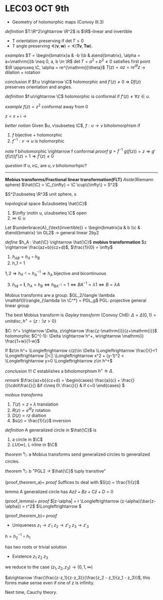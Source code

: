 # LEC03 OCT 9th
- Geometry of holomorphic maps (Convoy III.3)


*definition*
$T:\R^2\rightarrow \R^2$ is $\R$-linear and invertible
- T orientation preserving if $\det{T}>0$
- T angle preserving $\sphericalangle(\boldsymbol{v}, \boldsymbol{w}) = \sphericalangle(\mathbf{T}\boldsymbol{v}, \mathbf{T}\boldsymbol{w})$.

*examples*
$T = \begin{bmatrix}a & -b \\b & a\end{bmatrix}, \alpha = a+\mathrm{i}b \neq 0, a, b \in \R$
$\det{T} = a^2+b^2 \neq 0$ satisfies first point
$\R \approxeq \C, \alpha = re^{\mathrm{i}\theta}$
$T(z) = \alpha z = re^{\mathrm{i}\theta}z$ -> dilation + rotation

*conclusion*
If $f:u \rightarrow \C$ holomorphic and $f'(z)\neq 0$ $\Rightarrow$ $Df(z)$ preserves orientation and angles.

*definition* $f:u\rightarrow \C$ holomorphic is conformal if $f'(z) \neq \forall z\in u$.

*example*
$f(z) = z^2$ conformal away from 0

$z = x+\mathrm{i}$ ->

*better notion*
Given $u, v\subseteq \C$, $f:u\rightarrow v$ biholomorphism if 
1. $f$ bijective + holomorphic
2. $f^{-1}: v\rightarrow u$ is holomorphic 

*note*
f biholomorphic \rightarrow f conformal
*proorf*
$g = f^{-1}$
$g(f(z)) = z \Rightarrow g'(f(z))f'(z) = 1\Rightarrow f'(z)\neq0$

*question*
If $u, v \subseteq$, are $u, v$ biholomorhpic?

---
**Mobius transforms/Fractional linear transformation(FLT)**
*Aside*(Riemann sphere)
$\hat{\C} = \C_{\infty} = \C \cup\{\infty\} = S^2$

$S^2\subseteq \R^3$ unit sphere, s

topological space $u\subseteq \hat{\C}$
1. $\infty \notin u, u\subseteq \C$ open
2. $\infty \in u$

Let $\underbrace{A}_{\text{invertible}} = \begin{bmatrix}a & b \\c & d\end{bmatrix} \in GL2$ -> general linear 2by2

*define*
$h_A : \hat{\C} \rightarrow \hat{\C}$ **mobius transformation**
$z \rightarrow \frac{az+b}{cz+d}$, $\frac{1}{0} = \infty$


1. $h_{AB} = h_A\circ h_B$
2. h_1 = 1

$1, 2 \Rightarrow h_{A^{-1}} = h_A^{-1} \Rightarrow h_A$ bijective and bicontinuous

3. $h_{\lambda \mathbf{I}} = \mathbf{I}$, $h_A = h_B \Longleftrightarrow h_{BA^{-1}} = 1 \Longleftrightarrow BA^{-1} = \lambda 1 \Longleftrightarrow B= \lambda A$

Mobius transforms are a group:
$GL_2/\langle \lambda \mathbf{I}\rangle_{\lambda \in \C^*} = PGL_g$
PGL: projective general linear group


The best Mobius transform is *Gayley transform* (Convoy Ch6):
$\Delta = \Delta(0, 1) = unit disc, h^+ = \{z:\Im{z}>0\}$

$C: h^+ \rightarrow \Delta, z\rightarrow \frac{z-\mathrm{i}}{z+\mathrm{i}}$ holomorphic
$C^{-1}: \Delta \rightarrow h^+, w\rightarrow \mathrm{i} \frac{1+w}{1-w}$

If $z\in h^+ \Longleftrightarrow c(z)\in \Delta \Longleftrightarrow \frac{}{}<1 \Longleftrightarrow ||<|| \Longleftrightarrow x^2 + (y-1)^2 <  \Longleftrightarrow y>0 \Longleftrightarrow z\in h^+$


*conclusion* !!!
$C$ establishes a biholomorphism $h^+ \approxeq \Delta$. 

*remark*
$\frac{az+b}{cz+d} = 
\begin{cases}
\frac{a}{c} + \frac{}{}\cdot\frac{}{} &if c\neq 0\\
\frac{}{} & if c=0
\end{cases}
$


*mobius transforms*
1. $T(z) = z+\lambda$ translation
2. $R(z) = e^{\mathrm{i}\theta}z$ rotation
3. $D(z)=rz$ dialtion
4. $s(z) = \frac{1}{z}$ inversion

*definition* A generalized circle in $\hat{\C}$ is
1. a circle in $\C$
2. $LU\{\infty\}$, $L \rightarrow$line in $\C$

*theorem*
:label: a
Mobius transforms send generalized circles to generalized circles.

*theorem*
:label: b
"PGL2 -> $\hat{\C}$ tuply transitive"


(proof_theorem_a)=
*proof*
Suffices to deal with $S(z) = \frac{1}{z}$

*lemma*
A generalized circle has $Az\bar{z} + Bz + C\bar{z} + D=0$

(proof_lemma)=
*proof*
$|z-\alpha| = r \Longleftrightarrow (z-\alpha)(\bar{z-\alpha}) = r^2$
$\Longleftrightarrow $


(proof_theorem_b)=
*proof*
- Uniqueness
$z_1 \rightarrow z'_1$
$z_2 \rightarrow z'_2$
$z_3 \rightarrow z'_3$

$h = h_2^{-1}\circ h_1$

has two roots or trivial solution

- Existence
$z_1$
$z_2$
$z_3$

we reduce to the case $(z_1, z_2, z_3) \rightarrow (0, 1, \infty)$

$a\rightarrow \frac{\frac{z-z_1}{z-z_3}}{\frac{z_2 - z_1}{z_1 - z_3}}$, this forms make sense even if one of z is infinity.


Next time, Cauchy theory.